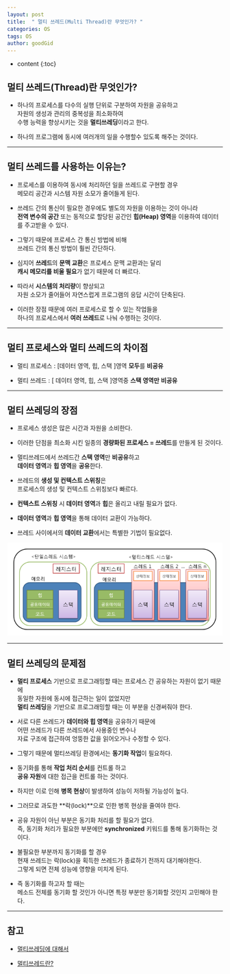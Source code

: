 ```yaml
---
layout: post
title:  " 멀티 쓰레드(Multi Thread)란 무엇인가? "
categories: OS
tags: OS
author: goodGid
---
```

* content
{:toc}

## 멀티 쓰레드(Thread)란 무엇인가?

* 하나의 프로세스를 다수의 실행 단위로 구분하여 자원을 공유하고 <br> 자원의 생성과 관리의 중복성을 최소화하여 <br> 수행 능력을 향상시키는 것을 **멀티쓰레딩**이라고 한다.

* 하나의 프로그램에 동시에 여러개의 일을 수행할수 있도록 해주는 것이다.










---


## 멀티 쓰레드를 사용하는 이유는?

* 프로세스를 이용하여 동시에 처리하던 일을 쓰레드로 구현할 경우 <br>  메모리 공간과 시스템 자원 소모가 줄어들게 된다. 

* 쓰레드 간의 통신이 필요한 경우에도 별도의 자원을 이용하는 것이 아니라 <br> **전역 변수의 공간** 또는 동적으로 할당된 공간인 **힙(Heap) 영역**을 이용하여 데이터를 주고받을 수 있다. 

* 그렇기 때문에 프로세스 간 통신 방법에 비해  <br> 쓰레드 간의 통신 방법이 훨씬 간단하다.

* 심지어 **쓰레드**의 **문맥 교환**은 프로세스 문맥 교환과는 달리  <br> **캐시 메모리를 비울 필요**가 없기 때문에 더 빠르다. 

* 따라서 **시스템의 처리량**이 향상되고  <br> 자원 소모가 줄어들어 자연스럽게 프로그램의 응답 시간이 단축된다. 

* 이러한 장점 때문에 여러 프로세스로 할 수 있는 작업들을 <br> 하나의 프로세스에서 **여러 쓰레드**로 나눠 수행하는 것이다.

---


## 멀티 프로세스와 멀티 쓰레드의 차이점

* 멀티 프로세스 : [데이터 영역, 힙, 스택 ]영역 **모두**를 **비공유**

* 멀티 쓰레드 : [ 데이터 영역, 힙, 스택 ]영역중 **스택 영역만** **비공유**


---

## 멀티 쓰레딩의 장점

* 프로세스 생성은 많은 시간과 자원을 소비한다. 

* 이러한 단점을 최소화 시킨 일종의 **경량화된 프로세스 = 쓰레드**를 만들게 된 것이다.

* 멀티쓰레드에서 쓰레드간 **스택 영역**만 **비공유**하고 <br> **데이터 영역**과 **힙 영역**을 **공유**한다.

* 쓰레드의 **생성 및 컨텍스트 스위칭**은 <br> 프로세스의 생성 및 컨텍스트 스위칭보다 빠르다.

* **컨텍스트 스위칭** 시 **데이터 영역**과 **힙**은 올리고 내릴 필요가 없다.

* **데이터 영역**과 **힙 영역**을 통해 데이터 교환이 가능하다.

* 쓰레드 사이에서의 **데이터 교환**에서는 특별한 기법이 필요없다.


![](/assets/img/os/what_is_multi_thread_1.png)

---

## 멀티 쓰레딩의 문제점

* **멀티 프로세스** 기반으로 프로그래밍할 때는 프로세스 간 공유하는 자원이 없기 때문에 <br> 동일한 자원에 동시에 접근하는 일이 없었지만 <br> **멀티 쓰레딩**을 기반으로 프로그래밍할 때는 이 부분을 신경써줘야 한다. 

* 서로 다른 쓰레드가 **데이터와 힙 영역**을 공유하기 때문에 <br> 어떤 쓰레드가 다른 쓰레드에서 사용중인 변수나 <br> 자료 구조에 접근하여 엉뚱한 값을 읽어오거나 수정할 수 있다.

* 그렇기 때문에 멀티쓰레딩 환경에서는 **동기화 작업**이 필요하다. 

* 동기화를 통해 **작업 처리 순서**를 컨트롤 하고 <br> **공유 자원**에 대한 접근을 컨트롤 하는 것이다. 

* 하지만 이로 인해 **병목 현상**이 발생하여 성능이 저하될 가능성이 높다. 

* 그러므로 과도한 **락(lock)**으로 인한 병목 현상을 줄여야 한다.

* 공유 자원이 아닌 부분은 동기화 처리를 할 필요가 없다. <br> 즉, 동기화 처리가 필요한 부분에만 **synchronized** 키워드를 통해 동기화하는 것이다. 

* 불필요한 부분까지 동기화를 할 경우 <br> 현재 쓰레드는 락(lock)을 획득한 쓰레드가 종료하기 전까지 대기해야한다. <br> 그렇게 되면 전체 성능에 영향을 미치게 된다.

* 즉 동기화를 하고자 할 때는 <br> 메소드 전체를 동기화 할 것인가 아니면 특정 부분만 동기화할 것인지 고민해야 한다.


---

## 참고

* [멀티쓰레딩에 대해서](asfirstalways.tistory.com/340)

* [멀티쓰레드란?](https://m.blog.naver.com/PostView.nhn?blogId=rja1104&logNo=220551216367&proxyReferer=https%3A%2F%2Fwww.google.co.kr%2F)